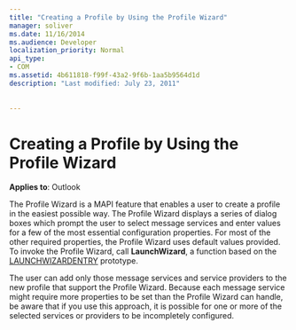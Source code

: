 ```yaml
---
title: "Creating a Profile by Using the Profile Wizard"
manager: soliver
ms.date: 11/16/2014
ms.audience: Developer
localization_priority: Normal
api_type:
- COM
ms.assetid: 4b611818-f99f-43a2-9f6b-1aa5b9564d1d
description: "Last modified: July 23, 2011"
 
 
---
```


# Creating a Profile by Using the Profile Wizard

  
  
**Applies to**: Outlook 
  
The Profile Wizard is a MAPI feature that enables a user to create a profile in the easiest possible way. The Profile Wizard displays a series of dialog boxes which prompt the user to select message services and enter values for a few of the most essential configuration properties. For most of the other required properties, the Profile Wizard uses default values provided. To invoke the Profile Wizard, call **LaunchWizard**, a function based on the [LAUNCHWIZARDENTRY](launchwizardentry.md) prototype. 
  
The user can add only those message services and service providers to the new profile that support the Profile Wizard. Because each message service might require more properties to be set than the Profile Wizard can handle, be aware that if you use this approach, it is possible for one or more of the selected services or providers to be incompletely configured.
  

